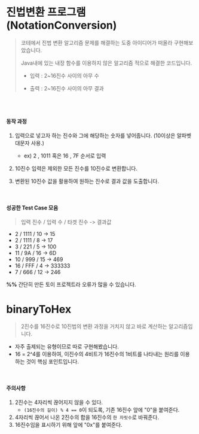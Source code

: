 # 진법변환 프로그램(NotationConversion)
> 코테에서 진법 변환 알고리즘 문제를 해결하는 도중 아이디어가 떠올라 구현해보았습니다. 
>
> Java내에 있는 내장 함수를 이용하지 않은 알고리즘 적으로 해결한 코드입니다. 
>
> - 입력 : 2~16진수 사이의 아무 수 
>
> - 출력 : 2~16진수 사이의 아무 결과 

<br/>

<br/>

#### 동작 과정

1. 입력으로 넣고자 하는 진수와 그에 해당하는 숫자를 넣어줍니다. (10이상은 알파벳 대문자 사용.)
   - ex) 2 , 1011 혹은 16 , 7F 순서로 입력 

2. 10진수 입력은 제외한 모든 진수를 10진수로 변환합니다. 
3. 변환된 10진수 값을 활용하여 원하는 진수로 결과 값을 도출합니다. 

<br/>

#### 성공한 Test Case 모음 

> 입력 진수 / 입력 수 / 타겟 진수 -> 결과값 

- 2 / 1111 / 10 -> 15
- 2 / 1111 / 8 -> 17
- 3 / 221 / 5 -> 100
- 11 / 9A / 16 -> 6D
- 10 / 999 / 15 -> 469
- 16 / FFF / 4 -> 333333
- 7 / 666 / 12 -> 246



**%%** 간단히 만든 토이 프로젝트라 오류가 많을 수 있습니다. 





# binaryToHex

> 2진수를 16진수로 10진법의 변환 과정을 거치지 않고 바로 계산하는 알고리즘입니다. 

- 자주 출제되는 유형이므로 따로 구현해봤습니다. 
- 16 = 2^4를 이용하여, 이진수의 4비트가 16진수의 1비트를 나타내는 원리를 이용하는 것이 핵심 포인트입니다.

<br/>

#### 주의사항

1. 2진수는 4자리씩 끊어지지 않을 수 있다. 
   - `(16진수의 길이) % 4 == 0`이 되도록, 기존 16진수 앞에 "0"을 붙여준다.
2. 4자리씩 끊어서 나온 2진수의 합을 16진수의 `한 자릿수`로 바꿔준다.
3. 16진수임을 표시하기 위해 앞에 "0x"를 붙여준다.
